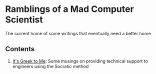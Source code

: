 # Ramblings of a Mad Computer Scientist
The current home of some writings that eventually need a better home

## Contents
1. [It's Greek to Me](https://github.com/aamaredia/ramblings/blob/main/its_greek_to_me.md): Some musings on providing technical support to engineers using the Socratic method
